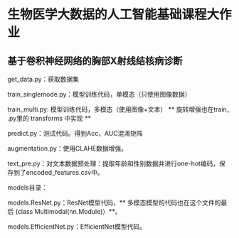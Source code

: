 # 生物医学大数据的人工智能基础课程大作业
## 基于卷积神经网络的胸部X射线结核病诊断

get_data.py：获取数据集

train_singlemode.py：模型训练代码，单模态（只使用图像数据）

train_multi.py: 模型训练代码，多模态（使用图像+文本） ** 旋转增强也在train_ .py里的 transforms 中实现 **

predict.py：测试代码。得到Acc，AUC混淆矩阵

augmentation.py：使用CLAHE数据增强。

text_pre.py：对文本数据预处理：提取年龄和性别数据并进行one-hot编码，保存到了encoded_features.csv中。


models目录：

models.ResNet.py：ResNet模型代码，** 多模态模型的代码也在这个文件的最后 (class Multimodal(nn.Module)）**。

models.EfficientNet.py：EfficientNet模型代码。
